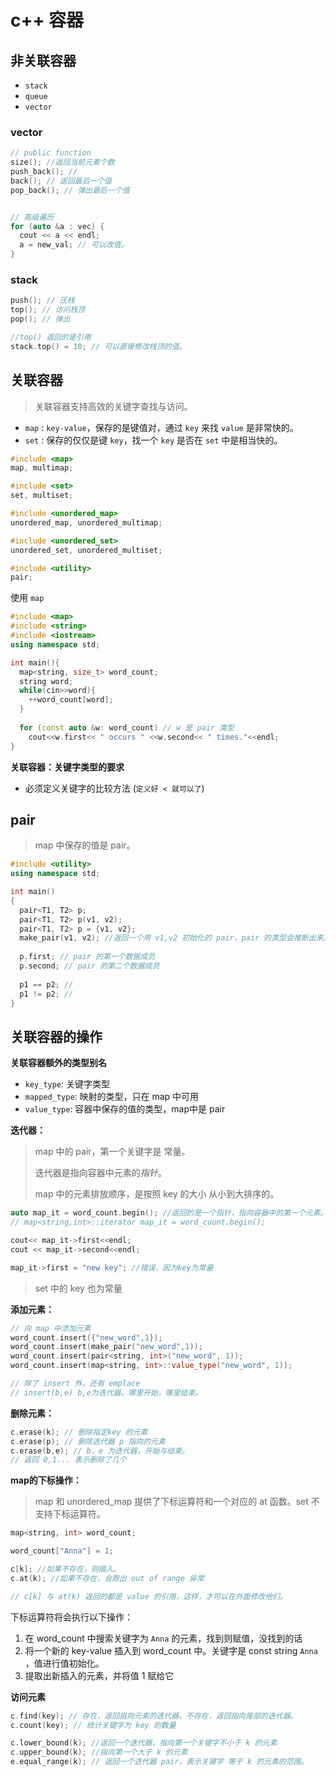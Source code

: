 # c++ 容器

## 非关联容器

* `stack`
* `queue`
* `vector`


### vector

```c++
// public function
size(); //返回当前元素个数
push_back(); //
back(); // 返回最后一个值
pop_back(); // 弹出最后一个值


// 高级遍历
for (auto &a : vec) {
  cout << a << endl;
  a = new_val; // 可以改值。
}
```

### stack

```c++
push(); // 压栈
top(); // 访问栈顶
pop(); // 弹出
```

```c++
//top() 返回的是引用
stack.top() = 10; // 可以直接修改栈顶的值。
```








## 关联容器

> 关联容器支持高效的关键字查找与访问。



* `map` : `key-value`，保存的是键值对，通过 `key` 来找 `value` 是非常快的。
* `set` : 保存的仅仅是键 `key`，找一个 `key` 是否在 `set` 中是相当快的。

```c++
#include <map>
map, multimap;

#include <set>
set, multiset;

#include <unordered_map>
unordered_map, unordered_multimap;

#include <unordered_set>
unordered_set, unordered_multiset;

#include <utility>
pair;
```



使用 `map`

```c++
#include <map>
#include <string>
#include <iostream>
using namespace std;

int main(){
  map<string, size_t> word_count;
  string word;
  while(cin>>word){
    ++word_count[word];
  }
  
  for (const auto &w: word_count) // w 是 pair 类型
    cout<<w.first<< " occurs " <<w.second<< " times."<<endl;
}
```



**关联容器：关键字类型的要求**

* 必须定义关键字的比较方法 (`定义好 < 就可以了`)




## pair

> map 中保存的值是 pair。

```c++
#include <utility>
using namespace std;

int main()
{
  pair<T1, T2> p;
  pair<T1, T2> p(v1, v2);
  pair<T1, T2> p = {v1, v2};
  make_pair(v1, v2); //返回一个用 v1,v2 初始化的 pair，pair 的类型会推断出来。
  
  p.first; // pair 的第一个数据成员
  p.second; // pair 的第二个数据成员
  
  p1 == p2; // 
  p1 != p2; // 
}
```



## 关联容器的操作

**关联容器额外的类型别名**

* `key_type`: 关键字类型
* `mapped_type`: 映射的类型，只在 map 中可用
* `value_type`: 容器中保存的值的类型，map中是 pair



**迭代器：**

> map 中的 pair，第一个关键字是 常量。
>
> 迭代器是指向容器中元素的*指针*。
>
> map 中的元素排放顺序，是按照 key 的大小 从小到大排序的。

```c++
auto map_it = word_count.begin(); //返回的是一个指针，指向容器中的第一个元素。
// map<string,int>::iterator map_it = word_count.begin();

cout<< map_it->first<<endl;
cout << map_it->second<<endl;

map_it->first = "new key"; //错误，因为key为常量
```

> set 中的 key 也为常量



**添加元素：**

```c++
// 向 map 中添加元素
word_count.insert({"new_word",1});
word_count.insert(make_pair("new_word",1));
word_count.insert(pair<string, int>("new_word", 1));
word_count.insert(map<string, int>::value_type("new_word", 1));

// 除了 insert 外，还有 emplace
// insert(b,e) b,e为迭代器。哪里开始，哪里结束。
```



**删除元素：**

```c++
c.erase(k); // 删除指定key 的元素
c.erase(p); // 删除迭代器 p 指向的元素
c.erase(b,e); // b，e 为迭代器，开始与结束。
// 返回 0,1... 表示删除了几个
```



**map的下标操作：**

> map 和 unordered_map 提供了下标运算符和一个对应的 at 函数。set 不支持下标运算符。

```c++
map<string, int> word_count;

word_count["Anna"] = 1;

c[k]; //如果不存在，则插入。
c.at(k); //如果不存在，会跑出 out of range 异常

// c[k] 与 at(k) 返回的都是 value 的引用，这样，才可以在外面修改他们。
```

下标运算符将会执行以下操作：

1. 在 word_count 中搜索关键字为 `Anna` 的元素，找到则赋值，没找到的话
2. 将一个新的 key-value 插入到 word_count 中。关键字是 const string `Anna` ，值进行值初始化。
3. 提取出新插入的元素，并将值 1 赋给它



**访问元素**

```c++
c.find(key); // 存在，返回指向元素的迭代器。不存在，返回指向尾部的迭代器。
c.count(key); // 统计关键字为 key 的数量

c.lower_bound(k); //返回一个迭代器，指向第一个关键字不小于 k 的元素
c.upper_bound(k); //指向第一个大于 k 的元素
e.equal_range(k); // 返回一个迭代器 pair，表示关键字 等于 k 的元素的范围。
```





